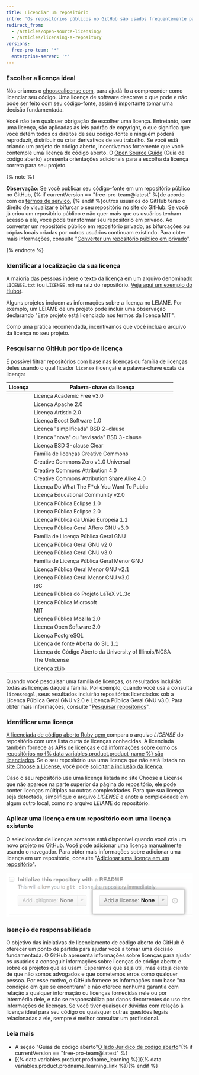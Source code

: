 ```yaml
---
title: Licenciar um repositório
intro: 'Os repositórios públicos no GitHub são usados frequentemente para compartilhar softwares de código aberto. Para que seu repositório seja realmente de código aberto, você precisará licenciá-lo para que outros tenham a liberdade de usar, alterar e distribuir o software.'
redirect_from:
  - /articles/open-source-licensing/
  - /articles/licensing-a-repository
versions:
  free-pro-team: '*'
  enterprise-server: '*'
---
```


### Escolher a licença ideal

Nós criamos o [choosealicense.com](http://choosealicense.com), para ajudá-lo a compreender como licenciar seu código. Uma licença de software descreve o que pode e não pode ser feito com seu código-fonte, assim é importante tomar uma decisão fundamentada.

Você não tem qualquer obrigação de escolher uma licença. Entretanto, sem uma licença, são aplicadas as leis padrão de copyright, o que significa que você detém todos os direitos de seu código-fonte e ninguém poderá reproduzir, distribuir ou criar derivativos de seu trabalho. Se você está criando um projeto de código aberto, incentivamos fortemente que você contemple uma licença de código aberto. O [Open Source Guide](https://opensource.guide/legal/#which-open-source-license-is-appropriate-for-my-project) (Guia de código aberto) apresenta orientações adicionais para a escolha da licença correta para seu projeto.

{% note %}

**Observação:** Se você publicar seu código-fonte em um repositório público no GitHub, {% if currentVersion == "free-pro-team@latest" %}de acordo com os [termos de serviço](/articles/github-terms-of-service), {% endif %}outros usuários do GitHub terão o direito de visualizar e bifurcar o seu repositório no site do GitHub. Se você já criou um repositório público e não quer mais que os usuários tenham acesso a ele, você pode transformar seu repositório em privado. Ao converter um repositório público em repositório privado, as bifurcações ou cópias locais criadas por outros usuários continuam existindo. Para obter mais informações, consulte "[Converter um repositório público em privado](/articles/making-a-public-repository-private)".

{% endnote %}

### Identificar a localização da sua licença

A maioria das pessoas indere o texto da licença em um arquivo denominado `LICENSE.txt` (ou `LICENSE.md`) na raiz do repositório. [Veja aqui um exemplo do Hubot](https://github.com/github/hubot/blob/master/LICENSE.md).

Alguns projetos incluem as informações sobre a licença no LEIAME. Por exemplo, um LEIAME de um projeto pode incluir uma observação declarando "Este projeto está licenciado nos termos da licença MIT".

Como uma prática recomendada, incentivamos que você inclua o arquivo da licença no seu projeto.

### Pesquisar no GitHub por tipo de licença

É possível filtrar repositórios com base nas licenças ou família de licenças deles usando o qualificador `license` (licença) e a palavra-chave exata da licença:

| Licença | Palavra-chave da licença                                         |
| ------- | ---------------------------------------------------------------- |
|         | Licença Academic Free v3.0 | `afl-3.0`                           |
|         | Licença Apache 2.0 | `apache-2.0`                                |
|         | Licença Artistic 2.0 | `artistic-2.0`                            |
|         | Licença Boost Software 1.0 | `bsl-1.0`                           |
|         | Licença "simplificada" BSD 2-clause | `bsd-2-clause`             |
|         | Licença "nova" ou "revisada" BSD 3-clause | `bsd-3-clause`       |
|         | Licença BSD 3-clause Clear | `bsd-3-clause-clear`                |
|         | Família de licenças Creative Commons | `cc`                      |
|         | Creative Commons Zero v1.0 Universal | `cc0-1.0`                 |
|         | Creative Commons Attribution 4.0 | `cc-by-4.0`                   |
|         | Creative Commons Attribution Share Alike 4.0 | `cc-by-sa-4.0`    |
|         | Licença Do What The F*ck You Want To Public | `wtfpl`            |
|         | Licença Educational Community v2.0 | `ecl-2.0`                   |
|         | Licença Pública Eclipse 1.0 | `epl-1.0`                          |
|         | Licença Pública Eclipse 2.0 | `epl-2.0`                          |
|         | Licença Pública da União Europeia 1.1 | `eupl-1.1`               |
|         | Licença Pública Geral Affero GNU v3.0 | `agpl-3.0`               |
|         | Família de Licença Pública Geral GNU | `gpl`                     |
|         | Licença Pública Geral GNU v2.0 | `gpl-2.0`                       |
|         | Licença Pública Geral GNU v3.0 | `gpl-3.0`                       |
|         | Família de Licença Pública Geral Menor GNU | `lgpl`              |
|         | Licença Pública Geral Menor GNU v2.1 | `lgpl-2.1`                |
|         | Licença Pública Geral Menor GNU v3.0 | `lgpl-3.0`                |
|         | ISC | `isc`                                                      |
|         | Licença Pública do Projeto LaTeX v1.3c | `lppl-1.3c`             |
|         | Licença Pública Microsoft | `ms-pl`                              |
|         | MIT | `mit`                                                      |
|         | Licença Pública Mozilla 2.0 | `mpl-2.0`                          |
|         | Licença Open Software 3.0 | `osl-3.0`                            |
|         | Licença PostgreSQL | `postgresql`                                |
|         | Licença de fonte Aberta do SIL 1.1 | `ofl-1.1`                   |
|         | Licença de Código Aberto da University of Illinois/NCSA | `ncsa` |
|         | The Unlicense | `unlicense`                                      |
|         | Licença zLib | `zlib`                                            |

Quando você pesquisar uma família de licenças, os resultados incluirão todas as licenças daquela família. Por exemplo, quando você usa a consulta `license:gpl`, seus resultados incluirão repositórios licenciados sob a Licença Pública Geral GNU v2.0 e Licença Pública Geral GNU v3.0. Para obter mais informações, consulte "[Pesquisar repositórios](/articles/searching-for-repositories/#search-by-license)".

### Identificar uma licença

[A licenciada de código aberto Ruby gem ](https://github.com/benbalter/licensee) compara o arquivo *LICENSE* do repositório com uma lista curta de licenças conhecidas. A licenciada também fornece as [APIs de licenças](/v3/licenses/) e [dá informações sobre como os repositórios no {% data variables.product.product_name %} são licenciados](https://github.com/blog/1964-open-source-license-usage-on-github-com). Se o seu repositório usa uma licença que não está listada no [site Choose a License](http://choosealicense.com/appendix/), você pode [solicitar a inclusão da licença](https://github.com/github/choosealicense.com/blob/gh-pages/CONTRIBUTING.md#adding-a-license).

Caso o seu repositório use uma licença listada no site Choose a License que não aparece na parte superior da página do repositório, ele pode conter licenças múltiplas ou outras complexidades. Para que sua licença seja detectada, simplifique o arquivo *LICENSE* e anote a complexidade em algum outro local, como no arquivo *LEIAME* do repositório.

### Aplicar uma licença em um repositório com uma licença existente

O selecionador de licenças somente está disponível quando você cria um novo projeto no GitHub. Você pode adicionar uma licença manualmente usando o navegador. Para obter mais informações sobre adicionar uma licença em um repositório, consulte "[Adicionar uma licença em um repositório](/articles/adding-a-license-to-a-repository)".

![Captura de tela do selecionador de licenças no GitHub.com](/assets/images/help/repository/repository-license-picker.png)

### Isenção de responsabilidade

O objetivo das iniciativas de licenciamento de código aberto do GitHub é oferecer um ponto de partida para ajudar você a tomar uma decisão fundamentada. O GitHub apresenta informações sobre licenças para ajudar os usuários a conseguir informações sobre licenças de código aberto e sobre os projetos que as usam. Esperamos que seja útil, mas esteja ciente de que não somos advogados e que cometemos erros como qualquer pessoa. Por esse motivo, o GitHub fornece as informações com base "na condição em que se encontram" e não oferece nenhuma garantia com relação a qualquer informação ou licenças fornecidas nele ou por intermédio dele, e não se responsabiliza por danos decorrentes do uso das informações de licenças. Se você tiver quaisquer dúvidas com relação à licença ideal para seu código ou quaisquer outras questões legais relacionadas a ele, sempre é melhor consultar um profissional.

### Leia mais

- A seção "Guias de código aberto"[O lado Jurídico de código aberto](https://opensource.guide/legal/)"{% if currentVersion == "free-pro-team@latest" %}
- [{% data variables.product.prodname_learning %}]({% data variables.product.prodname_learning_link %}){% endif %}
